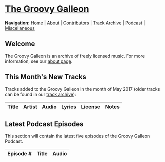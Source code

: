 # [The Groovy Galleon](/index.md)

**Navigation:** [Home](/index.md) \| [About](/about.md) \| [Contributors](/members.md) \| [Track Archive](/tunes.md) \| [Podcast](/podcast.md) \| [Miscellaneous](/misc.md)

## Welcome

The Groovy Galleon is an archive of freely licensed music. For more information, see our [about page](/about.md).

## This Month's New Tracks

Tracks added to the Groovy Galleon in the month of May 2017 (older tracks can be found in our [track archive](/tunes.md)):

| Title | Artist | Audio | Lyrics | License | Notes |
| --- | --- | --- | --- | --- | --- |

## Latest Podcast Episodes

This section will contain the latest five episodes of the Groovy Galleon Podcast.

| Episode # | Title | Audio |
| --- | --- | --- |
